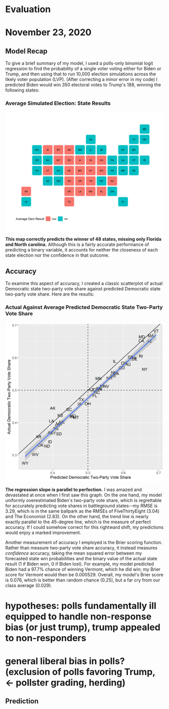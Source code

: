 # Evaluation

# November 23, 2020



## Model Recap


To give a brief summary of my model, I used a polls-only binomial logit
regression to find the probability of a single voter voting either for Biden or
Trump, and then using that to run 10,000 election simulations across the likely
voter population (LVP). (After correcting a minor error in my code) I predicted
Biden would win 350 electoral votes to Trump's 188, winning the following states:


### Average Simulated Election: State Results

![Average Election](../figures/eval/avg_elxn.png)


**This map correctly predicts the winner of 48 states, missing only Florida**
**and North carolina.** Although this is a fairly accurate performance of
predicting a binary variable, it accounts for neither the closeness of each state
election nor the confidence in that outcome.



## Accuracy


To examine this aspect of accuracy, I created a classic scatterplot of actual
Democratic state two-party vote share against predicted Democratic state
two-party vote share. Here are the results:


### Actual Against Average Predicted Democratic State Two-Party Vote Share

![Actual Against Predicted](../figures/eval/act_pred_scatter.png)


**The regression slope is parallel to perfection.** I was amazed and devastated
at once when I first saw this graph. On the one hand, my model uniformly
overestimated Biden's two-party vote share, which is regrettable for accurately
predicting vote shares in battleground states--my RMSE is 3.29, which is in
the same ballpark as the RMSEs of FiveThirtyEight (3.04) and The Economist
(2.83). On the other hand, the trend line is nearly exactly parallel to the
45-degree line, which is the measure of perfect accuracy. If I could somehow
correct for this rightward shift, my predictions would enjoy a marked
improvement.

Another measurement of accuracy I employed is the Brier scoring function. Rather
than measure two-party vote share accuracy, it instead measures *confidence*
accuracy, taking the mean squared error between my forecasted state win
probabilities and the binary value of the actual state result (1 if Biden won,
0 if Biden lost). For example, my model predicted Biden had a 97.7% chance of
winning Vermont, which he did win; my Brier score for Vermont would then be
0.000529. Overall, my model's Brier score is 0.076, which is better than random
chance (0.25), but a far cry from our class average (0.029).




# hypotheses: polls fundamentally ill equipped to handle non-response bias (or just trump), trump appealed to non-responders
# general liberal bias in polls? (exclusion of polls favoring Trump, <- pollster grading, herding)



## Prediction
